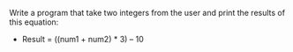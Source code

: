 Write a program that take two integers from the user
and print the results of this equation:
  - Result = ((num1 + num2) * 3) – 10
